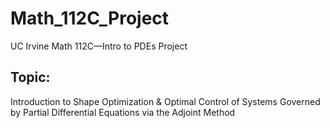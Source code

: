 # Math_112C_Project
UC Irvine Math 112C—Intro to PDEs Project

## Topic: 
Introduction to Shape Optimization & Optimal Control of Systems Governed by Partial Differential Equations via the Adjoint Method
